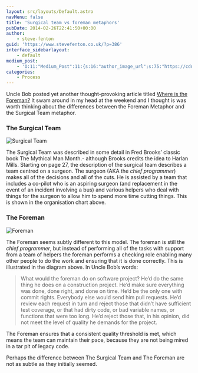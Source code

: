 ```yaml
---
layout: src/layouts/Default.astro
navMenu: false
title: 'Surgical team vs foreman metaphors'
pubDate: 2014-02-26T22:41:50+00:00
author:
    - steve-fenton
guid: 'https://www.stevefenton.co.uk/?p=386'
interface_sidebarlayout:
    - default
medium_post:
    - 'O:11:"Medium_Post":11:{s:16:"author_image_url";s:75:"https://cdn-images-1.medium.com/fit/c/400/400/1*eXkhfEuF41g5W_xnc_ydLA.jpeg";s:10:"author_url";s:38:"https://medium.com/@steve.fenton.co.uk";s:11:"byline_name";N;s:12:"byline_email";N;s:10:"cross_link";s:3:"yes";s:2:"id";s:12:"101c100cb804";s:21:"follower_notification";s:3:"yes";s:7:"license";s:19:"all-rights-reserved";s:14:"publication_id";s:2:"-1";s:6:"status";s:5:"draft";s:3:"url";s:51:"https://medium.com/@steve.fenton.co.uk/101c100cb804";}'
categories:
    - Process
---
```


Uncle Bob posted yet another thought-provoking article titled [Where is the Foreman?](http://blog.8thlight.com/uncle-bob/2014/02/21/WhereIsTheForeman.html) It swam around in my head at the weekend and I thought is was worth thinking about the differences between the Foreman Metaphor and the Surgical Team metaphor.

### The Surgical Team

![Surgical Team](https://www.stevefenton.co.uk/wp-content/uploads/2015/07/surgical-team.png)

The Surgical Team was described in some detail in Fred Brooks’ classic book The Mythical Man Month.- although Brooks credits the idea to Harlan Mills. Starting on page 27, the description of the surgical team describes a team centred on a surgeon. The surgeon (AKA the *chief programmer*) makes all of the decisions and all of the cuts. He is assisted by a team that includes a co-pilot who is an aspiring surgeon (and replacement in the event of an incident involving a bus) and various helpers who deal with things for the surgeon to allow him to spend more time cutting things. This is shown in the organisation chart above.

### The Foreman

![Foreman](https://www.stevefenton.co.uk/wp-content/uploads/2015/07/foreman.png)

The Foreman seems subtly different to this model. The foreman is still the *chief programmer*, but instead of performing all of the tasks with support from a team of helpers the foreman performs a checking role enabling many other people to do the work and ensuring that it is done correctly. This is illustrated in the diagram above. In Uncle Bob’s words:

> What would the foreman do on software project? He’d do the same thing he does on a construction project. He’d make sure everything was done, done right, and done on time. He’d be the only one with commit rights. Everybody else would send him pull requests. He’d review each request in turn and reject those that didn’t have sufficient test coverage, or that had dirty code, or bad variable names, or functions that were too long. He’d reject those that, in his opinion, did not meet the level of quality he demands for the project.

The Foreman ensures that a consistent quality threshold is met, which means the team can maintain their pace, because they are not being mired in a tar pit of legacy code.

Perhaps the difference between The Surgical Team and The Foreman are not as subtle as they initially seemed.